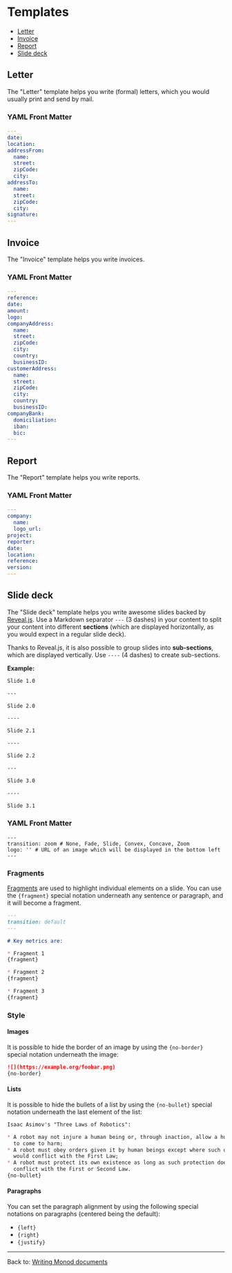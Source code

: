 Templates
=========

* [Letter](#letter)
* [Invoice](#invoice)
* [Report](#report)
* [Slide deck](#slide-deck)


## Letter

The "Letter" template helps you write (formal) letters, which you would usually
print and send by mail.

### YAML Front Matter

```yaml
---
date:
location:
addressFrom:
  name:
  street:
  zipCode:
  city:
addressTo:
  name:
  street:
  zipCode:
  city:
signature:
---
```

## Invoice

The "Invoice" template helps you write invoices.

### YAML Front Matter

```yaml
---
reference:
date:
amount:
logo:
companyAddress:
  name:
  street:
  zipCode:
  city:
  country:
  businessID:
customerAddress:
  name:
  street:
  zipCode:
  city:
  country:
  businessID:
companyBank:
  domiciliation:
  iban:
  bic:
---
```

## Report

The "Report" template helps you write reports.

### YAML Front Matter

```yaml
---
company:
  name:
  logo_url:
project:
reporter:
date:
location:
reference:
version:
---
```

## Slide deck

The "Slide deck" template helps you write awesome slides backed by
[Reveal.js](https://github.com/hakimel/reveal.js). Use a Markdown separator
`---` (3 dashes) in your content to split your content into different
**sections** (which are displayed horizontally, as you would expect in a regular
slide deck).

Thanks to Reveal.js, it is also possible to group slides into **sub-sections**,
which are displayed vertically. Use `----` (4 dashes) to create sub-sections.

**Example:**

```markdown
Slide 1.0

---

Slide 2.0

----

Slide 2.1

----

Slide 2.2

---

Slide 3.0

----

Slide 3.1
```


### YAML Front Matter

```
---
transition: zoom # None, Fade, Slide, Convex, Concave, Zoom
logo: '' # URL of an image which will be displayed in the bottom left
---
```

### Fragments

[Fragments](https://github.com/hakimel/reveal.js#fragments) are used to
highlight individual elements on a slide. You can use the `{fragment}` special
notation underneath any sentence or paragraph, and it will become a fragment.

``` markdown
---
transition: default
---

# Key metrics are:

* Fragment 1
{fragment}

* Fragment 2
{fragment}

* Fragment 3
{fragment}
```

### Style

#### Images

It is possible to hide the border of an image by using the `{no-border}` special
notation underneath the image:

```markdown
![](https://example.org/foobar.png)
{no-border}
```

#### Lists

It is possible to hide the bullets of a list by using the `{no-bullet}` special
notation underneath the last element of the list:

```markdown
Isaac Asimov's "Three Laws of Robotics":

* A robot may not injure a human being or, through inaction, allow a human being
  to come to harm;
* A robot must obey orders given it by human beings except where such orders
  would conflict with the First Law;
* A robot must protect its own existence as long as such protection does not
  conflict with the First or Second Law.
{no-bullet}
```

#### Paragraphs

You can set the paragraph alignment by using the following special notations on
paragraphs (centered being the default):

* `{left}`
* `{right}`
* `{justify}`


---
Back to: [Writing Monod documents](writing.md)
